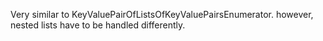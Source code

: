 Very similar to KeyValuePairOfListsOfKeyValuePairsEnumerator. however, 
nested lists have to be handled differently.
